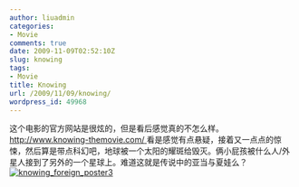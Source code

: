 ```yaml
---
author: liuadmin
categories:
- Movie
comments: true
date: 2009-11-09T02:52:10Z
slug: knowing
tags:
- Movie
title: Knowing
url: /2009/11/09/knowing/
wordpress_id: 49968
---
```


这个电影的官方网站是很炫的，但是看后感觉真的不怎么样。[http://www.knowing-themovie.com/ ](http://www.knowing-themovie.com/)看是感觉有点悬疑，接着又一点点的惊悚，然后算是带点科幻吧，地球被一个太阳的耀斑给毁灭。俩小屁孩被什么人/外星人接到了另外的一个星球上。难道这就是传说中的亚当与夏娃么？<br />[![knowing_foreign_poster3](http://cdn1.martinliu.cn/wp-content/uploads/266/26670/2009/11/knowing_foreign_poster3.jpg)](http://martinliu.cn/2009/11/09/knowing/knowing_foreign_poster3/)
